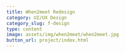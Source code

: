 ```yaml
---
title: When2meet Redesign
category: UI/UX Design
category_slug: f-design
type: content
image: assets/img/when2meet/when2meet.jpg
button_url: project/index.html
---
```

